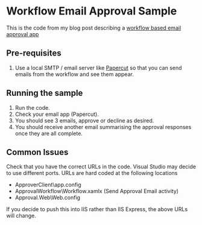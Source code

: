 # Workflow Email Approval Sample

This is the code from my blog post describing a [workflow based email approval app](http://blog.petegoo.com/index.php/2010/08/22/workflow-4-email-approval-sample/)

## Pre-requisites
1. Use a local SMTP / email server like [Papercut](http://papercut.codeplex.com/) so that you can send emails from the workflow and see them appear.

## Running the sample
1. Run the code.
2. Check your email app (Papercut).
3. You should see 3 emails, approve or decline as desired.
4. You should receive another email summarising the approval responses once they are all complete.

## Common Issues
Check that you have the correct URLs in the code. Visual Studio may decide to use different ports. URLs are hard coded at the following locations

* ApproverClient\app.config
* ApprovalWorkflow\Workflow.xamlx (Send Approval Email activity)
* Approval.Web\Web.config

If you decide to push this into IIS rather than IIS Express, the above URLs will change.
